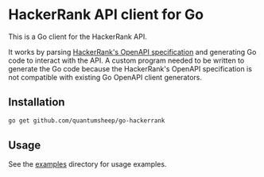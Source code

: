 # HackerRank API client for Go

This is a Go client for the HackerRank API.

It works by parsing [HackerRank's OpenAPI specification](https://www.hackerrank.com/apidoc) and generating Go code to interact with the API. A custom program needed to be written to generate the Go code because the HackerRank's OpenAPI specification is not compatible with existing Go OpenAPI client generators.

## Installation

```bash
go get github.com/quantumsheep/go-hackerrank
```

## Usage

See the [examples](examples) directory for usage examples.
